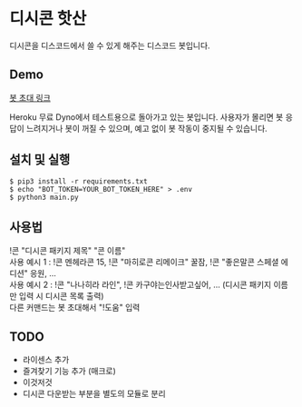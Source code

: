 # 디시콘 핫산
디시콘을 디스코드에서 쓸 수 있게 해주는 디스코드 봇입니다.

## Demo
[봇 초대 링크](https://discordapp.com/oauth2/authorize?&client_id=464437182887886850&scope=bot&permissions=101376)

Heroku 무료 Dyno에서 테스트용으로 돌아가고 있는 봇입니다. 사용자가 몰리면 봇 응답이 느려지거나 봇이 꺼질 수 있으며, 예고 없이 봇 작동이 중지될 수 있습니다. 

## 설치 및 실행
```
$ pip3 install -r requirements.txt
$ echo "BOT_TOKEN=YOUR_BOT_TOKEN_HERE" > .env
$ python3 main.py
```

## 사용법
!콘 "디시콘 패키지 제목" "콘 이름"  
사용 예시 1 : !콘 멘헤라콘 15, !콘 "마히로콘 리메이크" 꿀잠, !콘 "좋은말콘 스페셜 에디션" 응원, ...  
사용 예시 2 : !콘 "나나히라 라인", !콘 카구야는인사받고싶어, ... (디시콘 패키지 이름만 입력 시 디시콘 목록 출력)  
다른 커맨드는 봇 초대해서 "!도움" 입력


## TODO
* 라이센스 추가
* 즐겨찾기 기능 추가 (매크로)
* 이것저것
* 디시콘 다운받는 부분을 별도의 모듈로 분리
